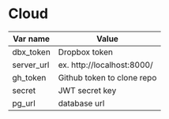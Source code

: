 # Cloud
|Var name  |Value                     |
|----------|--------------------------|
|dbx_token |Dropbox token             |
|server_url|ex. http://localhost:8000/|
|gh_token  |Github token to clone repo|
|secret    |JWT secret key            |
|pg_url    |database url              |

